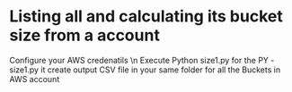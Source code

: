 # Listing all and calculating its bucket size from a account 
Configure your AWS credenatils \n
Execute Python size1.py
for the PY - size1.py  it create output CSV file in your same folder for all the Buckets in AWS account
